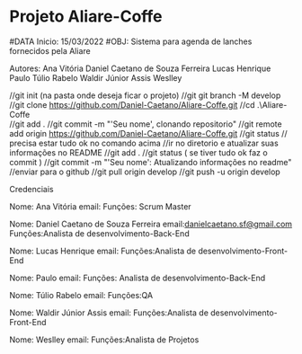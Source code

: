 # Projeto Aliare-Coffe
#DATA Inicio: 15/03/2022
#OBJ: Sistema para agenda de lanches fornecidos pela Aliare

Autores: Ana Vitória
         Daniel Caetano de Souza Ferreira
         Lucas Henrique
         Paulo
         Túlio Rabelo
         Waldir Júnior Assis
         Weslley

//git init (na pasta onde deseja ficar o projeto)
//git git branch -M develop
//git clone https://github.com/Daniel-Caetano/Aliare-Coffe.git
//cd .\Aliare-Coffe\
//git add .
//git commit -m "'Seu nome', clonando repositorio"
//git remote add origin https://github.com/Daniel-Caetano/Aliare-Coffe.git
//git status 
// precisa estar tudo ok no comando acima
//ir no diretorio e atualizar suas informações no README
//git add .
//git status ( se tiver tudo ok faz o commit )
//git commit -m "'Seu nome': Atualizando informações no readme"
//enviar para o github
//git pull origin develop
//git push -u origin develop

Credenciais

Nome: Ana Vitória
email: 
Funções: Scrum Master

Nome: Daniel Caetano de Souza Ferreira
email:danielcaetano.sf@gmail.com
Funções:Analista de desenvolvimento-Back-End

Nome: Lucas Henrique
email:
Funções:Analista de desenvolvimento-Front-End

Nome: Paulo
email: 
Funções: Analista de desenvolvimento-Back-End

Nome: Túlio Rabelo
email: 
Funções:QA

Nome: Waldir Júnior Assis
email:
Funções:Analista de desenvolvimento-Front-End

Nome: Weslley
email:
Funções:Analista de Projetos
